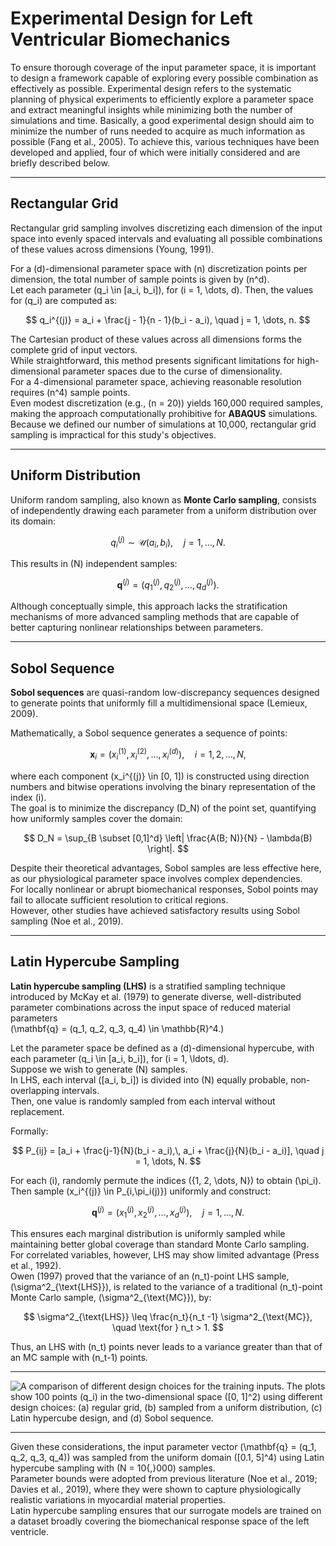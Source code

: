 # Experimental Design for Left Ventricular Biomechanics

To ensure thorough coverage of the input parameter space, it is important to design a framework capable of exploring every possible combination as effectively as possible. Experimental design refers to the systematic planning of physical experiments to efficiently explore a parameter space and extract meaningful insights while minimizing both the number of simulations and time. Basically, a good experimental design should aim to minimize the number of runs needed to acquire as much information as possible (Fang et al., 2005). To achieve this, various techniques have been developed and applied, four of which were initially considered and are briefly described below.

---

## Rectangular Grid

Rectangular grid sampling involves discretizing each dimension of the input space into evenly spaced intervals and evaluating all possible combinations of these values across dimensions (Young, 1991).  

For a \(d\)-dimensional parameter space with \(n\) discretization points per dimension, the total number of sample points is given by \(n^d\).  
Let each parameter \(q_i \in [a_i, b_i]\), for \(i = 1, \dots, d\). Then, the values for \(q_i\) are computed as:

$$
q_i^{(j)} = a_i + \frac{j - 1}{n - 1}(b_i - a_i), \quad j = 1, \dots, n.
$$

The Cartesian product of these values across all dimensions forms the complete grid of input vectors.  
While straightforward, this method presents significant limitations for high-dimensional parameter spaces due to the curse of dimensionality.  
For a 4-dimensional parameter space, achieving reasonable resolution requires \(n^4\) sample points.  
Even modest discretization (e.g., \(n = 20\)) yields 160,000 required samples, making the approach computationally prohibitive for **ABAQUS** simulations.  
Because we defined our number of simulations at 10,000, rectangular grid sampling is impractical for this study's objectives.

---

## Uniform Distribution

Uniform random sampling, also known as **Monte Carlo sampling**, consists of independently drawing each parameter from a uniform distribution over its domain:

$$
q_i^{(j)} \sim \mathcal{U}(a_i, b_i), \quad j = 1, \dots, N.
$$

This results in \(N\) independent samples:

$$
\mathbf{q}^{(j)} = (q_1^{(j)}, q_2^{(j)}, \dots, q_d^{(j)}).
$$

Although conceptually simple, this approach lacks the stratification mechanisms of more advanced sampling methods that are capable of better capturing nonlinear relationships between parameters.

---

## Sobol Sequence

**Sobol sequences** are quasi-random low-discrepancy sequences designed to generate points that uniformly fill a multidimensional space (Lemieux, 2009).  

Mathematically, a Sobol sequence generates a sequence of points:

$$
\mathbf{x}_i = (x_i^{(1)}, x_i^{(2)}, \dots, x_i^{(d)}), \quad i = 1, 2, \dots, N,
$$

where each component \(x_i^{(j)} \in [0, 1]\) is constructed using direction numbers and bitwise operations involving the binary representation of the index \(i\).  
The goal is to minimize the discrepancy \(D_N\) of the point set, quantifying how uniformly samples cover the domain:

$$
D_N = \sup_{B \subset [0,1]^d} \left| \frac{A(B; N)}{N} - \lambda(B) \right|.
$$

Despite their theoretical advantages, Sobol samples are less effective here, as our physiological parameter space involves complex dependencies.  
For locally nonlinear or abrupt biomechanical responses, Sobol points may fail to allocate sufficient resolution to critical regions.  
However, other studies have achieved satisfactory results using Sobol sampling (Noe et al., 2019).

---

## Latin Hypercube Sampling

**Latin hypercube sampling (LHS)** is a stratified sampling technique introduced by McKay et al. (1979) to generate diverse, well-distributed parameter combinations across the input space of reduced material parameters  
\(\mathbf{q} = (q_1, q_2, q_3, q_4) \in \mathbb{R}^4.\)

Let the parameter space be defined as a \(d\)-dimensional hypercube, with each parameter \(q_i \in [a_i, b_i]\), for \(i = 1, \ldots, d\).  
Suppose we wish to generate \(N\) samples.  
In LHS, each interval \([a_i, b_i]\) is divided into \(N\) equally probable, non-overlapping intervals.  
Then, one value is randomly sampled from each interval without replacement.  

Formally:

$$
P_{ij} = [a_i + \frac{j-1}{N}(b_i - a_i),\, a_i + \frac{j}{N}(b_i - a_i)], \quad j = 1, \dots, N.
$$

For each \(i\), randomly permute the indices \(\{1, 2, \dots, N\}\) to obtain \(\pi_i\).  
Then sample \(x_i^{(j)} \in P_{i,\pi_i(j)}\) uniformly and construct:

$$
\mathbf{q}^{(j)} = (x_1^{(j)}, x_2^{(j)}, \dots, x_d^{(j)}), \quad j = 1, \dots, N.
$$

This ensures each marginal distribution is uniformly sampled while maintaining better global coverage than standard Monte Carlo sampling.  
For correlated variables, however, LHS may show limited advantage (Press et al., 1992).  
Owen (1997) proved that the variance of an \(n_t\)-point LHS sample, \(\sigma^2_{\text{LHS}}\), is related to the variance of a traditional \(n_t\)-point Monte Carlo sample, \(\sigma^2_{\text{MC}}\), by:

$$
\sigma^2_{\text{LHS}} \leq \frac{n_t}{n_t -1} \sigma^2_{\text{MC}}, \quad \text{for } n_t > 1.
$$

Thus, an LHS with \(n_t\) points never leads to a variance greater than that of an MC sample with \(n_t-1\) points.

---

![A comparison of different design choices for the training inputs. The plots show 100 points \(q_i\) in the two-dimensional space \([0, 1]^2\) using different design choices: (a) regular grid, (b) sampled from a uniform distribution, (c) Latin hypercube design, and (d) Sobol sequence.](images/exp_des.png)

---

Given these considerations, the input parameter vector \(\mathbf{q} = (q_1, q_2, q_3, q_4)\) was sampled from the uniform domain \([0.1, 5]^4\) using Latin hypercube sampling with \(N = 10{,}000\) samples.  
Parameter bounds were adopted from previous literature (Noe et al., 2019; Davies et al., 2019), where they were shown to capture physiologically realistic variations in myocardial material properties.  
Latin hypercube sampling ensures that our surrogate models are trained on a dataset broadly covering the biomechanical response space of the left ventricle.
